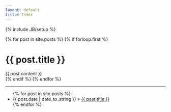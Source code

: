 ```yaml
---
layout: default
title: Index
---
```

{% include JB/setup %}

{% for post in site.posts %}
{% if forloop.first %}
<div class="page-header">
  <h1>{{ post.title }}</h1>
</div>
<div class="row-fluid">
  <div class="span12">
    {{ post.content }}
  </div>
</div>
{% endif %}
{% endfor %}

<hr/>
<ul class="posts">
  {% for post in site.posts %}
    <li><span>{{ post.date | date_to_string }}</span> &raquo; <a href="{{ BASE_PATH }}{{ post.url }}">{{ post.title }}</a></li>
  {% endfor %}
</ul>